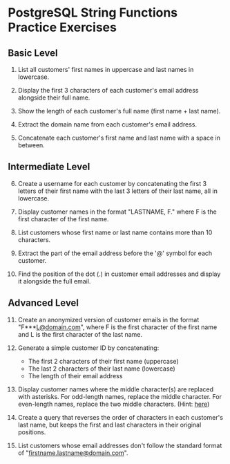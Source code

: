 # PostgreSQL String Functions Practice Exercises

## Basic Level

1. List all customers' first names in uppercase and last names in lowercase.

2. Display the first 3 characters of each customer's email address alongside their full name.

3. Show the length of each customer's full name (first name + last name).

4. Extract the domain name from each customer's email address.

5. Concatenate each customer's first name and last name with a space in between.

## Intermediate Level

6. Create a username for each customer by concatenating the first 3 letters of their first name with the last 3 letters of their last name, all in lowercase.

7. Display customer names in the format "LASTNAME, F." where F is the first character of the first name.

8. List customers whose first name or last name contains more than 10 characters.

9. Extract the part of the email address before the '@' symbol for each customer.

10. Find the position of the dot (.) in customer email addresses and display it alongside the full email.

## Advanced Level

11. Create an anonymized version of customer emails in the format "F***L@domain.com", where F is the first character of the first name and L is the first character of the last name.

12. Generate a simple customer ID by concatenating:
    - The first 2 characters of their first name (uppercase)
    - The last 2 characters of their last name (lowercase)
    - The length of their email address

13. Display customer names where the middle character(s) are replaced with asterisks. For odd-length names, replace the middle character. For even-length names, replace the two middle characters.
(Hint: [here](https://www.w3schools.com/postgresql/postgresql_case.php))

15. Create a query that reverses the order of characters in each customer's last name, but keeps the first and last characters in their original positions.

16. List customers whose email addresses don't follow the standard format of "firstname.lastname@domain.com".

